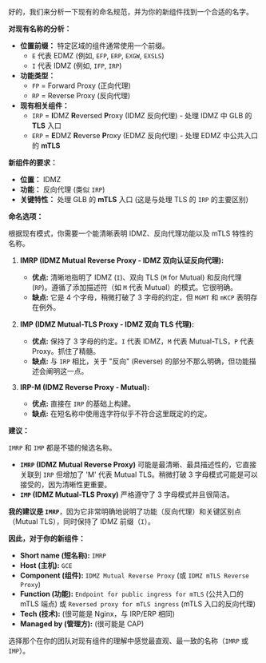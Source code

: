 好的，我们来分析一下现有的命名规范，并为你的新组件找到一个合适的名字。

**对现有名称的分析：**

*   **位置前缀：** 特定区域的组件通常使用一个前缀。
    *   `E` 代表 EDMZ (例如, `EFP`, `ERP`, `EXGW`, `EXSLS`)
    *   `I` 代表 IDMZ (例如, `IFP`, `IRP`)
*   **功能类型：**
    *   `FP` = Forward Proxy (正向代理)
    *   `RP` = Reverse Proxy (反向代理)
*   **现有相关组件：**
    *   `IRP` = **I**DMZ **R**eversed **P**roxy (IDMZ 反向代理) - 处理 IDMZ 中 GLB 的 **TLS** 入口
    *   `ERP` = **E**DMZ **R**everse **P**roxy (EDMZ 反向代理) - 处理 EDMZ 中公共入口的 **mTLS**

**新组件的要求：**

*   **位置：** IDMZ
*   **功能：** 反向代理 (类似 `IRP`)
*   **关键特性：** 处理 GLB 的 **mTLS** 入口 (这是与处理 TLS 的 `IRP` 的主要区别)

**命名选项：**

根据现有模式，你需要一个能清晰表明 IDMZ、反向代理功能以及 mTLS 特性的名称。

1.  **IMRP (IDMZ Mutual Reverse Proxy - IDMZ 双向认证反向代理):**
    *   **优点:** 清晰地指明了 IDMZ (`I`)、双向 TLS (`M` for Mutual) 和反向代理 (`RP`)。遵循了添加描述符（如 `M` 代表 Mutual）的模式。它很明确。
    *   **缺点:** 它是 4 个字母，稍微打破了 3 字母的约定，但 `MGMT` 和 `mKCP` 表明存在例外。

2.  **IMP (IDMZ Mutual-TLS Proxy - IDMZ 双向 TLS 代理):**
    *   **优点:** 保持了 3 字母的约定。`I` 代表 IDMZ，`M` 代表 Mutual-TLS，`P` 代表 Proxy。抓住了精髓。
    *   **缺点:** 与 `IRP` 相比，关于 "反向" (Reverse) 的部分不那么明确，但功能描述会阐明这一点。

3.  **IRP-M (IDMZ Reverse Proxy - Mutual):**
    *   **优点:** 直接在 `IRP` 的基础上构建。
    *   **缺点:** 在短名称中使用连字符似乎不符合这里既定的约定。

**建议：**

`IMRP` 和 `IMP` 都是不错的候选名称。

*   **`IMRP` (IDMZ Mutual Reverse Proxy)** 可能是最清晰、最具描述性的，它直接关联到 `IRP` 但增加了 'M' 代表 Mutual TLS。稍微打破 3 字母模式可能是可以接受的，因为清晰性更重要。
*   **`IMP` (IDMZ Mutual-TLS Proxy)** 严格遵守了 3 字母模式并且很简洁。

**我的建议是 `IMRP`**，因为它非常明确地说明了功能（反向代理）和关键区别点（Mutual TLS），同时保持了 IDMZ 前缀（`I`）。

**因此，对于你的新组件：**

*   **Short name (短名称):** `IMRP`
*   **Host (主机):** `GCE`
*   **Component (组件):** `IDMZ Mutual Reverse Proxy` (或 `IDMZ mTLS Reverse Proxy`)
*   **Function (功能):** `Endpoint for public ingress for mTLS` (公共入口的 mTLS 端点) 或 `Reversed proxy for mTLS ingress` (mTLS 入口的反向代理)
*   **Tech (技术):** (很可能是 Nginx，与 IRP/ERP 相同)
*   **Managed by (管理方):** (很可能是 CAP)

选择那个在你的团队对现有组件的理解中感觉最直观、最一致的名称（`IMRP` 或 `IMP`）。